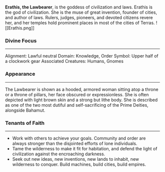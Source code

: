 **Erathis, the Lawbearer**, is the goddess of civilization and laws. Erathis is the god of civilization. She is the muse of great invention, founder of cities, and author of laws. Rulers, judges, pioneers, and devoted citizens revere her, and her temples hold prominent places in most of the cities of Terras. 
![[Erathis.png]]
### Divine Focus
---
Alignment: Lawful neutral
Domain: Knowledge, Order
Symbol: Upper half of a clockwork gear
Associated Creatures: Humans, Gnomes
### Appearance
------
The Lawbearer is shown as a hooded, armored woman sitting atop a throne or a throne of pillars, her face obscured or expressionless. She is often depicted with light brown skin and a strong but lithe body. She is described as one of the two most dutiful and self-sacrificing of the Prime Deities, alongside Bahamut.
### Tenants of Faith
---
- Work with others to achieve your goals. Community and order are always stronger than the disjointed efforts of lone individuals.
- Tame the wilderness to make it fit for habitation, and defend the light of civilization against the encroaching darkness.
- Seek out new ideas, new inventions, new lands to inhabit, new wilderness to conquer. Build machines, build cities, build empires.